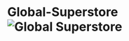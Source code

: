 # Global-Superstore![Global Superstore](https://user-images.githubusercontent.com/116115969/212022650-7e8feda2-8c40-4efe-bf3b-b3f667d53a45.png)
